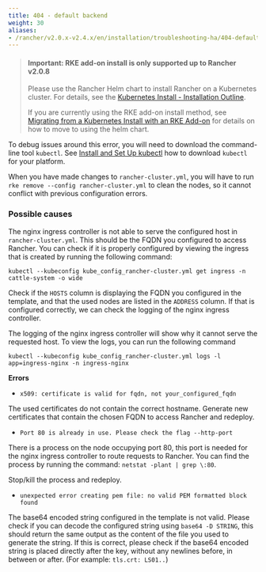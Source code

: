 ```yaml
---
title: 404 - default backend
weight: 30
aliases:
- /rancher/v2.0.x-v2.4.x/en/installation/troubleshooting-ha/404-default-backend/
---
```


> #### **Important: RKE add-on install is only supported up to Rancher v2.0.8**
>
>Please use the Rancher Helm chart to install Rancher on a Kubernetes cluster. For details, see the [Kubernetes Install - Installation Outline]({{<baseurl>}}/rancher/v2.0.x-v2.4.x/en/installation/options/helm2/#installation-outline).
>
>If you are currently using the RKE add-on install method, see [Migrating from a Kubernetes Install with an RKE Add-on]({{<baseurl>}}/rancher/v2.0.x-v2.4.x/en/upgrades/upgrades/migrating-from-rke-add-on/) for details on how to move to using the helm chart.

To debug issues around this error, you will need to download the command-line tool `kubectl`. See [Install and Set Up kubectl](https://kubernetes.io/docs/tasks/tools/install-kubectl/) how to download `kubectl` for your platform.

When you have made changes to `rancher-cluster.yml`, you will have to run `rke remove --config rancher-cluster.yml` to clean the nodes, so it cannot conflict with previous configuration errors.

### Possible causes

The nginx ingress controller is not able to serve the configured host in `rancher-cluster.yml`. This should be the FQDN you configured to access Rancher. You can check if it is properly configured by viewing the ingress that is created by running the following command:

```
kubectl --kubeconfig kube_config_rancher-cluster.yml get ingress -n cattle-system -o wide
```

Check if the `HOSTS` column is displaying the FQDN you configured in the template, and that the used nodes are listed in the `ADDRESS` column. If that is configured correctly, we can check the logging of the nginx ingress controller.

The logging of the nginx ingress controller will show why it cannot serve the requested host. To view the logs, you can run the following command

```
kubectl --kubeconfig kube_config_rancher-cluster.yml logs -l app=ingress-nginx -n ingress-nginx
```

<b>Errors</b>

* `x509: certificate is valid for fqdn, not your_configured_fqdn`

The used certificates do not contain the correct hostname. Generate new certificates that contain the chosen FQDN to access Rancher and redeploy.

* `Port 80 is already in use. Please check the flag --http-port`

There is a process on the node occupying port 80, this port is needed for the nginx ingress controller to route requests to Rancher. You can find the process by running the command: `netstat -plant | grep \:80`.

Stop/kill the process and redeploy.

* `unexpected error creating pem file: no valid PEM formatted block found`

The base64 encoded string configured in the template is not valid. Please check if you can decode the configured string using `base64 -D STRING`, this should return the same output as the content of the file you used to generate the string. If this is correct, please check if the base64 encoded string is placed directly after the key, without any newlines before, in between or after. (For example: `tls.crt: LS01..`)
